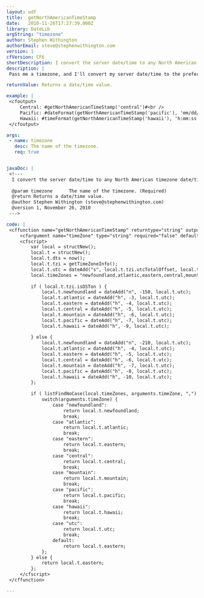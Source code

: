 ```yaml
---
layout: udf
title:  getNorthAmericanTimeStamp
date:   2010-11-26T17:27:39.000Z
library: DateLib
argString: "timezone"
author: Stephen Withington
authorEmail: steve@stephenwithington.com
version: 1
cfVersion: CF6
shortDescription: I convert the server date/time to any North American timezone date/timestamp.
description: |
 Pass me a timezone, and I'll convert my server date/time to the preferred timezone's date/time and pass it back to you.

returnValue: Returns a date/time value.

example: |
 <cfoutput>
     Central: #getNorthAmericanTimeStamp('central')#<br />
     Pacific: #dateFormat(getNorthAmericanTimeStamp('pacific'), 'mm/dd/yyyy')#<br />
     Hawaii: #timeFormat(getNorthAmericanTimeStamp('hawaii'), 'h:mm:ss tt')#
 </cfoutput>

args:
 - name: timezone
   desc: The name of the timezone.
   req: true


javaDoc: |
 <!---
  I convert the server date/time to any North American timezone date/timestamp.
  
  @param timezone      The name of the timezone. (Required)
  @return Returns a date/time value. 
  @author Stephen Withington (steve@stephenwithington.com) 
  @version 1, November 26, 2010 
 --->

code: |
 <cffunction name="getNorthAmericanTimeStamp" returntype="string" output="false" access="remote">
     <cfargument name="timeZone" type="string" required="false" default="central" />
     <cfscript>        
         var local = structNew();
         local.t = structNew();
         local.t.dts = now();
         local.t.tzi = getTimeZoneInfo();
         local.t.utc = dateAdd("s", local.t.tzi.utcTotalOffset, local.t.dts);
         local.timeZones = "newfoundland,atlantic,eastern,central,mountain,pacific,hawaii,utc";
 
         if ( local.t.tzi.isDSTon ) {
             local.t.newfoundland = dateAdd("n", -150, local.t.utc);            
             local.t.atlantic = dateAdd("h", -3, local.t.utc);
             local.t.eastern = dateAdd("h", -4, local.t.utc);
             local.t.central = dateAdd("h", -5, local.t.utc);
             local.t.mountain = dateAdd("h", -6, local.t.utc);
             local.t.pacific = dateAdd("h", -7, local.t.utc);
             local.t.hawaii = dateAdd("h", -9, local.t.utc);    
 
         } else {
             local.t.newfoundland = dateAdd("n", -210, local.t.utc);
             local.t.atlantic = dateAdd("h", -4, local.t.utc);
             local.t.eastern = dateAdd("h", -5, local.t.utc);
             local.t.central = dateAdd("h", -6, local.t.utc);
             local.t.mountain = dateAdd("h", -7, local.t.utc);
             local.t.pacific = dateAdd("h", -8, local.t.utc);
             local.t.hawaii = dateAdd("h", -10, local.t.utc);
         };
                     
         if ( listFindNoCase(local.timeZones, arguments.timeZone, ",") ) {
             switch(arguments.timeZone) {
                 case "newfoundland":
                     return local.t.newfoundland;
                     break;
                 case "atlantic":
                     return local.t.atlantic;
                     break;
                 case "eastern":
                     return local.t.eastern;
                     break;
                 case "central":
                     return local.t.central;
                     break;
                 case "mountain":
                     return local.t.mountain;
                     break;
                 case "pacific":
                     return local.t.pacific;
                     break;
                 case "hawaii":
                     return local.t.hawaii;
                     break;
                 case "utc":
                     return local.t.utc;
                     break;
                 default:
                     return local.t.eastern;
             };
         } else {
             return local.t.eastern;
         };    
     </cfscript>
 </cffunction>

---
```


